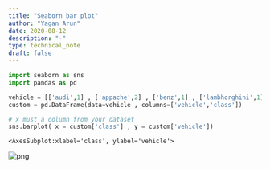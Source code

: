 ```yaml
---
title: "Seaborn bar plot"
author: "Yagan Arun"
date: 2020-08-12
description: "-"
type: technical_note
draft: false
---
```


```python
import seaborn as sns 
import pandas as pd
```


```python
vehicle = [['audi',1] , ['appache',2] , ['benz',1] , ['lambhorghini',1] , ['Fazer' , 2]]
custom = pd.DataFrame(data=vehicle , columns=['vehicle','class'])
```


```python
# x must a column from your dataset
sns.barplot( x = custom['class'] , y = custom['vehicle'])
```




    <AxesSubplot:xlabel='class', ylabel='vehicle'>




![png](seaborn_barplot_3_1.png)



```python

```
